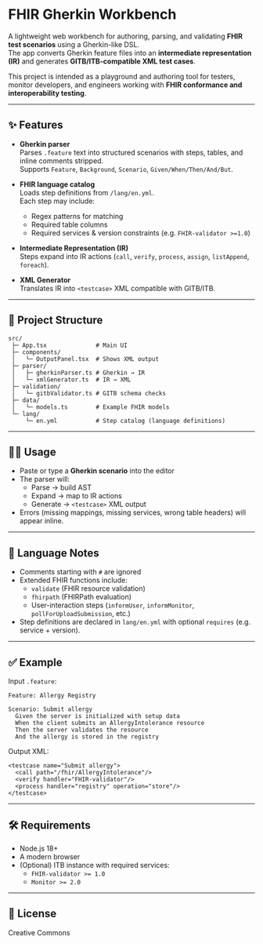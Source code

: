 # FHIR Gherkin Workbench

A lightweight web workbench for authoring, parsing, and validating **FHIR test scenarios** using a Gherkin-like DSL.  
The app converts Gherkin feature files into an **intermediate representation (IR)** and generates **GITB/ITB-compatible XML test cases**.  

This project is intended as a playground and authoring tool for testers, monitor developers, and engineers working with **FHIR conformance and interoperability testing**.

---

## ✨ Features

- **Gherkin parser**  
  Parses `.feature` text into structured scenarios with steps, tables, and inline comments stripped.  
  Supports `Feature`, `Background`, `Scenario`, `Given/When/Then/And/But`.

- **FHIR language catalog**  
  Loads step definitions from `/lang/en.yml`.  
  Each step may include:
  - Regex patterns for matching  
  - Required table columns  
  - Required services & version constraints (e.g. `FHIR-validator >=1.0`)  

- **Intermediate Representation (IR)**  
  Steps expand into IR actions (`call`, `verify`, `process`, `assign`, `listAppend`, `foreach`).

- **XML Generator**  
  Translates IR into `<testcase>` XML compatible with GITB/ITB.  

---

## 📂 Project Structure

```
src/
 ├─ App.tsx              # Main UI
 ├─ components/
 │   └─ OutputPanel.tsx  # Shows XML output
 ├─ parser/
 │   ├─ gherkinParser.ts # Gherkin → IR
 │   └─ xmlGenerator.ts  # IR → XML
 ├─ validation/
 │   └─ gitbValidator.ts # GITB schema checks
 ├─ data/
 │   └─ models.ts        # Example FHIR models
 └─ lang/
     └─ en.yml           # Step catalog (language definitions)
```

---


## 🧑‍💻 Usage

- Paste or type a **Gherkin scenario** into the editor  
- The parser will:
  - Parse → build AST
  - Expand → map to IR actions
  - Generate → `<testcase>` XML output
- Errors (missing mappings, missing services, wrong table headers) will appear inline.

---

## 📖 Language Notes

- Comments starting with `#` are ignored  
- Extended FHIR functions include:
  - `validate` (FHIR resource validation)
  - `fhirpath` (FHIRPath evaluation)
  - User-interaction steps (`informUser`, `informMonitor`, `pollForUploadSubmission`, etc.)  
- Step definitions are declared in `lang/en.yml` with optional `requires` (e.g. service + version).  

---

## ✅ Example

Input `.feature`:

```
Feature: Allergy Registry

Scenario: Submit allergy
  Given the server is initialized with setup data
  When the client submits an AllergyIntolerance resource
  Then the server validates the resource
  And the allergy is stored in the registry
```

Output XML:

```
<testcase name="Submit allergy">
  <call path="/fhir/AllergyIntolerance"/>
  <verify handler="FHIR-validator"/>
  <process handler="registry" operation="store"/>
</testcase>
```

---

## 🛠 Requirements

- Node.js 18+
- A modern browser
- (Optional) ITB instance with required services:
  - `FHIR-validator >= 1.0`
  - `Monitor >= 2.0`

---

## 📜 License

Creative Commons

